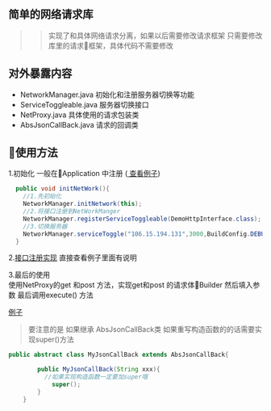 ## 简单的网络请求库
>> 实现了和具体网络请求分离，如果以后需要修改请求框架 只需要修改库里的请求框架，具体代码不需要修改

## 对外暴露内容
* NetworkManager.java 初始化和注册服务器切换等功能
* ServiceToggleable.java 服务器切换接口
* NetProxy.java 具体使用的请求包装类
* AbsJsonCallBack.java 请求的回调类

## 使用方法
1.初始化
一般在Application 中注册 ([ 查看例子](app/src/main/java/com/blq/network/MApplication.java))
```java
  public void initNetWork(){
    //1.先初始化
    NetworkManager.initNetwork(this);
    //2.将接口注册到NetWorkManger
    NetworkManager.registerServiceToggleable(DemoHttpInterface.class);
    //3.切换服务器
    NetworkManager.serviceToggle("106.15.194.131",3000,BuildConfig.DEBUG);
  }
```
2.[接口注册实现](app/src/main/java/com/blq/network/DemoHttpInterface.java) 直接查看例子里面有说明

3.最后的使用   
使用NetProxy的get 和post 方法，实现get和post 的请求体Builder
然后填入参数
最后调用execute() 方法

[例子](app/src/main/java/com/blq/network/MainActivity.java)

>要注意的是 如果继承 AbsJsonCallBack类 如果重写构造函数的的话需要实现super()方法

```java
public abstract class MyJsonCallBack extends AbsJsonCallBack{

        public MyJsonCallBack(String xxx){
          //如果实现构造函数一定要加super哦
            super();
        }
    }
```
